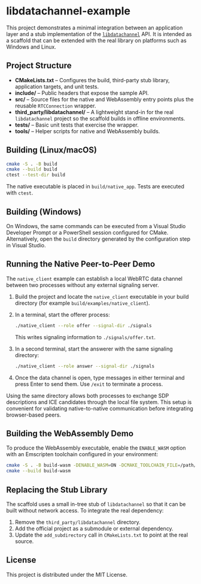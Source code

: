 # libdatachannel-example

This project demonstrates a minimal integration between an application layer and a stub implementation of the [`libdatachannel`](https://github.com/paullouisageneau/libdatachannel) API. It is intended as a scaffold that can be extended with the real library on platforms such as Windows and Linux.

## Project Structure

- **CMakeLists.txt** – Configures the build, third-party stub library, application targets, and unit tests.
- **include/** – Public headers that expose the sample API.
- **src/** – Source files for the native and WebAssembly entry points plus the reusable `RTCConnection` wrapper.
- **third_party/libdatachannel/** – A lightweight stand-in for the real `libdatachannel` project so the scaffold builds in offline environments.
- **tests/** – Basic unit tests that exercise the wrapper.
- **tools/** – Helper scripts for native and WebAssembly builds.

## Building (Linux/macOS)

```bash
cmake -S . -B build
cmake --build build
ctest --test-dir build
```

The native executable is placed in `build/native_app`. Tests are executed with `ctest`.

## Building (Windows)

On Windows, the same commands can be executed from a Visual Studio Developer Prompt or a PowerShell session configured for CMake. Alternatively, open the `build` directory generated by the configuration step in Visual Studio.

## Running the Native Peer-to-Peer Demo

The `native_client` example can establish a local WebRTC data channel between two processes without any external signaling server.

1. Build the project and locate the `native_client` executable in your build directory (for example `build/examples/native_client`).
2. In a terminal, start the offerer process:

   ```bash
   ./native_client --role offer --signal-dir ./signals
   ```

   This writes signaling information to `./signals/offer.txt`.

3. In a second terminal, start the answerer with the same signaling directory:

   ```bash
   ./native_client --role answer --signal-dir ./signals
   ```

4. Once the data channel is open, type messages in either terminal and press Enter to send them. Use `/exit` to terminate a process.

Using the same directory allows both processes to exchange SDP descriptions and ICE candidates through the local file system. This setup is convenient for validating native-to-native communication before integrating browser-based peers.

## Building the WebAssembly Demo

To produce the WebAssembly executable, enable the `ENABLE_WASM` option with an Emscripten toolchain configured in your environment:

```bash
cmake -S . -B build-wasm -DENABLE_WASM=ON -DCMAKE_TOOLCHAIN_FILE=/path/to/emscripten/toolchain.cmake
cmake --build build-wasm
```

## Replacing the Stub Library

The scaffold uses a small in-tree stub of `libdatachannel` so that it can be built without network access. To integrate the real dependency:

1. Remove the `third_party/libdatachannel` directory.
2. Add the official project as a submodule or external dependency.
3. Update the `add_subdirectory` call in `CMakeLists.txt` to point at the real source.

## License

This project is distributed under the MIT License.

